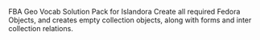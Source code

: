FBA Geo Vocab Solution Pack for Islandora
Create all required Fedora Objects, and creates empty collection objects, along with forms and inter collection relations.
